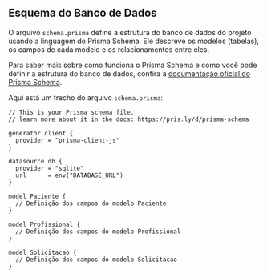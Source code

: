 ## Esquema do Banco de Dados

O arquivo `schema.prisma` define a estrutura do banco de dados do projeto usando a linguagem do Prisma Schema. Ele descreve os modelos (tabelas), os campos de cada modelo e os relacionamentos entre eles.

Para saber mais sobre como funciona o Prisma Schema e como você pode definir a estrutura do banco de dados, confira a [documentação oficial do Prisma Schema](https://pris.ly/d/prisma-schema).

Aqui está um trecho do arquivo `schema.prisma`:

```prisma
// This is your Prisma schema file,
// learn more about it in the docs: https://pris.ly/d/prisma-schema

generator client {
  provider = "prisma-client-js"
}

datasource db {
  provider = "sqlite"
  url      = env("DATABASE_URL")
}

model Paciente {
  // Definição dos campos do modelo Paciente
}

model Profissional {
  // Definição dos campos do modelo Profissional
}

model Solicitacao {
  // Definição dos campos do modelo Solicitacao
}
```